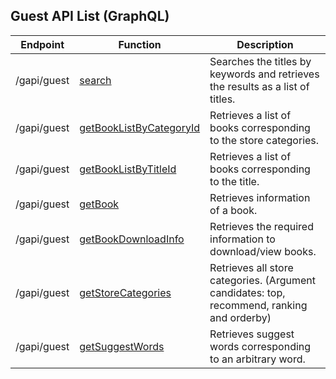 ## Guest API List \(GraphQL\)

| Endpoint | Function | Description |
| --- | --- | --- |
| /gapi/guest | [search](gapi-guest-search.md) | Searches the titles by keywords and retrieves the results as a list of titles. |
| /gapi/guest | [getBookListByCategoryId](gapi-guest-getbooklistbycategoryid.md) | Retrieves a list of books corresponding to the store categories. |
| /gapi/guest | [getBookListByTitleId](gapi-guest-getbooklistbytitleid.md) | Retrieves a list of books corresponding to the title. |
| /gapi/guest | [getBook](gapi-guest-getbook.md) | Retrieves information of a book.
| /gapi/guest | [getBookDownloadInfo](gapi-guest-getbookdownloadinfo.md) | Retrieves the required information to download/view books. |
| /gapi/guest | [getStoreCategories](gapi-guest-getstorecategories.md) | Retrieves all store categories. \(Argument candidates: top, recommend, ranking and orderby\) |
| /gapi/guest | [getSuggestWords](gapi-guest-getsuggestwords.md) | Retrieves suggest words corresponding to an arbitrary word. |
